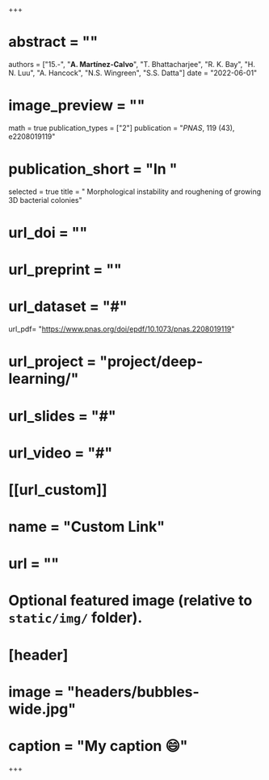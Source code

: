 +++

# abstract = ""
authors = ["15.-", "**A. Martínez-Calvo**", "T. Bhattacharjee", "R. K. Bay", "H. N. Luu", "A. Hancock", "N.S. Wingreen", "S.S. Datta"]
date = "2022-06-01"
# image_preview = ""
math = true
publication_types = ["2"]
publication = "_PNAS_, 119 (43), e2208019119"
# publication_short = "In "
selected = true
title = " Morphological instability and roughening of growing 3D bacterial colonies"
# url_doi = ""
# url_preprint = ""
# url_dataset = "#"
url_pdf= "https://www.pnas.org/doi/epdf/10.1073/pnas.2208019119"
# url_project = "project/deep-learning/"
# url_slides = "#"
# url_video = "#"

# [[url_custom]]
 # name = "Custom Link"
 # url = ""

# Optional featured image (relative to `static/img/` folder).
# [header]
# image = "headers/bubbles-wide.jpg"
# caption = "My caption :smile:"

+++
